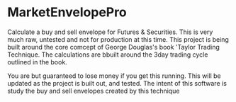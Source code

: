 # MarketEnvelopePro
Calculate a buy and sell envelope for Futures & Securities.
This is very much raw, untested and not for production at this time.  This project is being built around the core comcept of George Douglas's book 'Taylor Trading Technique.  The calculations are bbuilt around the 3day trading cycle outlined in the book.

 You are but guaranteed to lose money if you get this running.  This will be updated as the project is built out, and tested. The intent of this software is study the buy and sell envelopes created by this technique   